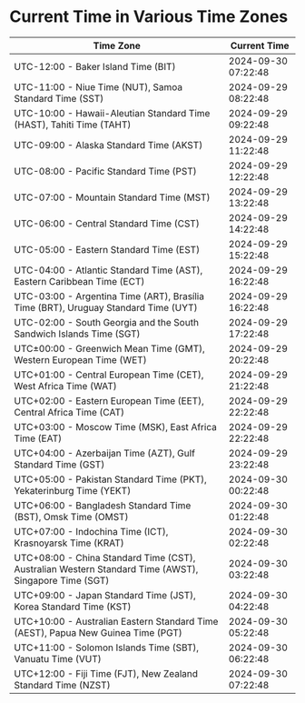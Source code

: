 # Current Time in Various Time Zones

| Time Zone | Current Time |
|-----------|--------------|
| UTC-12:00 - Baker Island Time (BIT) | 2024-09-30 07:22:48 |
| UTC-11:00 - Niue Time (NUT), Samoa Standard Time (SST) | 2024-09-29 08:22:48 |
| UTC-10:00 - Hawaii-Aleutian Standard Time (HAST), Tahiti Time (TAHT) | 2024-09-29 09:22:48 |
| UTC-09:00 - Alaska Standard Time (AKST) | 2024-09-29 11:22:48 |
| UTC-08:00 - Pacific Standard Time (PST) | 2024-09-29 12:22:48 |
| UTC-07:00 - Mountain Standard Time (MST) | 2024-09-29 13:22:48 |
| UTC-06:00 - Central Standard Time (CST) | 2024-09-29 14:22:48 |
| UTC-05:00 - Eastern Standard Time (EST) | 2024-09-29 15:22:48 |
| UTC-04:00 - Atlantic Standard Time (AST), Eastern Caribbean Time (ECT) | 2024-09-29 16:22:48 |
| UTC-03:00 - Argentina Time (ART), Brasília Time (BRT), Uruguay Standard Time (UYT) | 2024-09-29 16:22:48 |
| UTC-02:00 - South Georgia and the South Sandwich Islands Time (SGT) | 2024-09-29 17:22:48 |
| UTC±00:00 - Greenwich Mean Time (GMT), Western European Time (WET) | 2024-09-29 20:22:48 |
| UTC+01:00 - Central European Time (CET), West Africa Time (WAT) | 2024-09-29 21:22:48 |
| UTC+02:00 - Eastern European Time (EET), Central Africa Time (CAT) | 2024-09-29 22:22:48 |
| UTC+03:00 - Moscow Time (MSK), East Africa Time (EAT) | 2024-09-29 22:22:48 |
| UTC+04:00 - Azerbaijan Time (AZT), Gulf Standard Time (GST) | 2024-09-29 23:22:48 |
| UTC+05:00 - Pakistan Standard Time (PKT), Yekaterinburg Time (YEKT) | 2024-09-30 00:22:48 |
| UTC+06:00 - Bangladesh Standard Time (BST), Omsk Time (OMST) | 2024-09-30 01:22:48 |
| UTC+07:00 - Indochina Time (ICT), Krasnoyarsk Time (KRAT) | 2024-09-30 02:22:48 |
| UTC+08:00 - China Standard Time (CST), Australian Western Standard Time (AWST), Singapore Time (SGT) | 2024-09-30 03:22:48 |
| UTC+09:00 - Japan Standard Time (JST), Korea Standard Time (KST) | 2024-09-30 04:22:48 |
| UTC+10:00 - Australian Eastern Standard Time (AEST), Papua New Guinea Time (PGT) | 2024-09-30 05:22:48 |
| UTC+11:00 - Solomon Islands Time (SBT), Vanuatu Time (VUT) | 2024-09-30 06:22:48 |
| UTC+12:00 - Fiji Time (FJT), New Zealand Standard Time (NZST) | 2024-09-30 07:22:48 |
